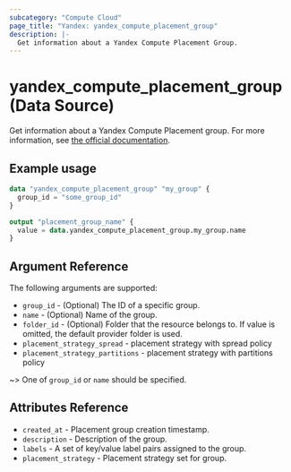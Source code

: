 ```yaml
---
subcategory: "Compute Cloud"
page_title: "Yandex: yandex_compute_placement_group"
description: |-
  Get information about a Yandex Compute Placement Group.
---
```


# yandex_compute_placement_group (Data Source)

Get information about a Yandex Compute Placement group. For more information, see [the official documentation](https://cloud.yandex.com/docs/compute/concepts/placement-groups).

## Example usage

```terraform
data "yandex_compute_placement_group" "my_group" {
  group_id = "some_group_id"
}

output "placement_group_name" {
  value = data.yandex_compute_placement_group.my_group.name
}
```

## Argument Reference

The following arguments are supported:

* `group_id` - (Optional) The ID of a specific group.
* `name` - (Optional) Name of the group.
* `folder_id` - (Optional) Folder that the resource belongs to. If value is omitted, the default provider folder is used.
* `placement_strategy_spread` - placement strategy with spread policy
* `placement_strategy_partitions` - placement strategy with partitions policy

~> One of `group_id` or `name` should be specified.

## Attributes Reference

* `created_at` - Placement group creation timestamp.
* `description` - Description of the group.
* `labels` - A set of key/value label pairs assigned to the group.
* `placement_strategy` - Placement strategy set for group.
